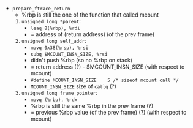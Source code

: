 * `prepare_ftrace_return`
    * %rbp is still the one of the function that called mcount
    1. `unsigned long *parent`: 
        * `leaq 8(%rbp), %rdi`  
        * = address of (return address) (of the prev frame) 
    2. `unsigned long self_addr`: 
        * `movq 0x38(%rsp), %rsi` 
        * `subq $MCOUNT_INSN_SIZE, %rsi` 
        * didn't push %rbp (so no %rbp on stack)
        * = return address (?) - $MCOUNT_INSN_SIZE (with respect to mcount)
        * `#define MCOUNT_INSN_SIZE    5 /* sizeof mcount call */`
        * `MCOUNT_INSN_SIZE` size of `callq` (?)
    3. `unsigned long frame_pointer`: 
        * `movq (%rbp), %rdx` 
        * %rbp is still the same %rbp in the prev frame (?)
        * = previous %rbp value (of the prev frame) (?) (with respect to mcount)
